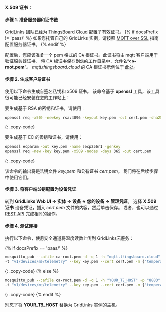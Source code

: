 #### X.509 证书：

#### 步骤 1. 准备服务器和证书链

GridLinks 团队已经为 [ThingsBoard Cloud](https://cloud.codingas.com/signup) 配置了有效证书。
{% if docsPrefix != 'paas/' %}
如果您托管自己的 GridLinks 实例，请按照 [MQTT over SSL](/docs/{{docsPrefix}}user-guide/mqtt-over-ssl/) 指南配置服务器证书。
{% endif %}

配置后，您应该准备一个 pem 格式的 CA 根证书。此证书将由 mqtt 客户端用于验证服务器证书。
将 CA 根证书保存到您的工作目录中，文件名“**ca-root.pem**”。
*mqtt.thingsboard.cloud* 的 CA 根证书示例位于
[此处](/docs/paas/user-guide/resources/mqtt-over-ssl/ca-root.pem)。

#### 步骤 2. 生成客户端证书

使用以下命令生成自签名私钥和 x509 证书。
该命令基于 **openssl** 工具，该工具很可能已经安装在您的工作站上：

要生成基于 RSA 的密钥和证书，请使用：

```bash
openssl req -x509 -newkey rsa:4096 -keyout key.pem -out cert.pem -sha256 -days 365 -nodes
```
{: .copy-code}

要生成基于 EC 的密钥和证书，请使用：

```bash
openssl ecparam -out key.pem -name secp256r1 -genkey
openssl req -new -key key.pem -x509 -nodes -days 365 -out cert.pem 
```
{: .copy-code}

该命令的输出将是私钥文件 *key.pem* 和公有证书 *cert.pem*。
我们将在后续步骤中使用它们。

#### 步骤 3. 将客户端公钥配置为设备凭证

转到 **GridLinks Web UI -> 实体 -> 设备 -> 您的设备 -> 管理凭证**。
选择 **X.509 证书** 设备凭证，插入 *cert.pem* 文件的内容，然后单击保存。
或者，也可以通过 [REST API](/docs/{{docsPrefix}}reference/rest-api/) 完成相同的操作。

#### 步骤 4. 测试连接

执行以下命令，使用安全通道将温度读数上传到 GridLinks云服务：

{% if docsPrefix == 'paas/' %}
```bash
mosquitto_pub --cafile ca-root.pem -d -q 1 -h "mqtt.thingsboard.cloud" -p "8883" \
-t "v1/devices/me/telemetry" --key key.pem --cert cert.pem -m {"temperature":25}
```
{: .copy-code}
{% else %}
```bash
mosquitto_pub --cafile ca-root.pem -d -q 1 -h "YOUR_TB_HOST" -p "8883" \
-t "v1/devices/me/telemetry" --key key.pem --cert cert.pem -m {"temperature":25}
```
{: .copy-code}
{% endif %}

别忘了将 **YOUR_TB_HOST** 替换为 GridLinks 实例的主机。